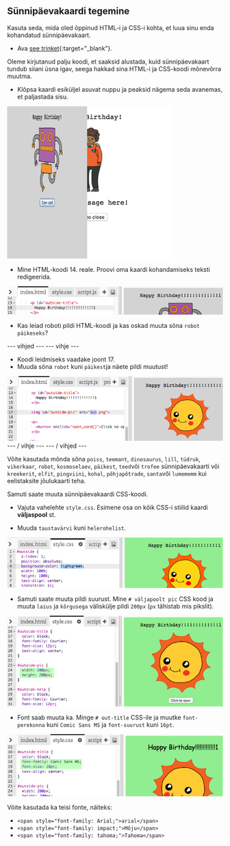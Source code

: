 ## Sünnipäevakaardi tegemine

Kasuta seda, mida oled õppinud HTML-i ja CSS-i kohta, et luua sinu enda kohandatud sünnipäevakaart.

+ Ava [see trinket](http://jumpto.cc/web-card){:target="_blank"}.

Oleme kirjutanud palju koodi, et saaksid alustada, kuid sünnipäevakaart tundub siiani üsna igav, seega hakkad sina HTML-i ja CSS-koodi mõnevõrra muutma.

+ Klõpsa kaardi esiküljel asuvat nuppu ja peaksid nägema seda avanemas, et paljastada sisu.

![kuvatõmmis](images/birthday-click.png)

+ Mine HTML-koodi 14. reale. Proovi oma kaardi kohandamiseks teksti redigeerida.

![kuvatõmmis](images/birthday-card-html.png)

+ Kas leiad roboti pildi HTML-koodi ja kas oskad muuta sõna `robot` `päikeseks`?

\--- vihjed \--- \--- vihje \---

+ Koodi leidmiseks vaadake joont 17.
+ Muuda sõna `robot` kuni `päikest`ja näete pildi muutust!

![ekraanipilt](images/birthday-card-sun.png) \--- / vihje \--- \--- / vihjed \---

Võite kasutada mõnda sõna `poiss`, `teemant`, `dinosaurus`, `lill`, `tüdruk`, `vikerkaar`, `robot`, `kosmoselaev`, `päikest`, `teed`või `trofee` sünnipäevakaarti või `kreekerit`, `elfit`, `pingviini`, `kohal`, `põhjapõtrade`, `santa`või `lumememm` kui eelistaksite jõulukaarti teha.

Samuti saate muuta sünnipäevakaardi CSS-koodi.

+ Vajuta vahelehte `style.css`. Esimene osa on kõik CSS-i stiilid kaardi **väljaspool** st.

+ Muuda `taustavärvi` kuni `helerohelist`.

![ekraanipilt](images/birthday-card-outside.png)

+ Samuti saate muuta pildi suurust. Mine `# väljapoolt pic` CSS kood ja muuta `laius` ja `kõrgusega` väliskülje pildi `200px` (`px` tähistab mis pikslit).

![ekraanipilt](images/birthday-card-size.png)

+ Font saab muuta ka. Minge `# out-title` CSS-ile ja muutke `font-perekonna` kuni `Comic Sans MS` ja `font-suurust` kuni `16pt`.

![ekraanipilt](images/birthday-card-font.png)

Võite kasutada ka teisi fonte, näiteks:

+ `<span style="font-family: Arial;">arial</span>`
+ `<span style="font-family: impact;">Mõju</span>`
+ `<span style="font-family: tahoma;">Tahoma</span>`